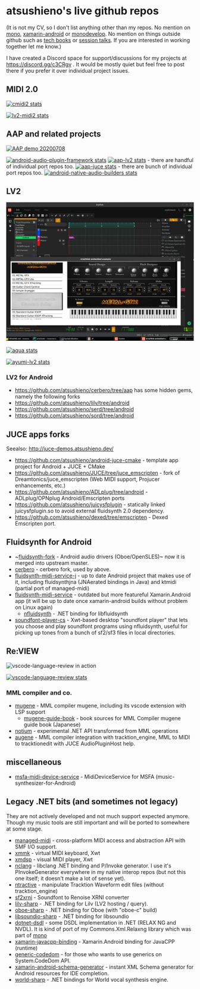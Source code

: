 # atsushieno's live github repos

(It is not my CV, so I don't list anything other than my repos. No mention on [mono](https://github.com/mono/mono), [xamarin-android](https://github.com/xamarin/xamarin-android) or [monodevelop](https://github.com/mono/monodevelop). No mention on things outside github such as [tech books](https://xamaritans.booth.pm/) or [session talks](https://speakerdeck.com/atsushieno). If you are interested in working together let me know.)

I have created a Discord space for support/discussions for my projects at https://discord.gg/c3CRgv . It would be mostly quiet but feel free to post there if you prefer it over individual project issues.

## MIDI 2.0

[![cmidi2 stats](https://github-readme-stats.vercel.app/api/pin/?username=atsushieno&repo=cmidi2)](https://github.com/atsushieno/cmidi2)

[![lv2-midi2 stats](https://github-readme-stats.vercel.app/api/pin/?username=atsushieno&repo=lv2-midi2)](https://github.com/atsushieno/lv2-midi2)

## AAP and related projects

[![AAP demo 20200708](http://img.youtube.com/vi/gKCpHvYzupU/0.jpg)](http://www.youtube.com/watch?v=gKCpHvYzupU "AAP demo 20200708")

[![android-audio-plugin-framework stats](https://github-readme-stats.vercel.app/api/pin/?username=atsushieno&repo=android-audio-plugin-framework)](https://github.com/atsushieno/android-audio-plugin-framework)
[![aap-lv2 stats](https://github-readme-stats.vercel.app/api/pin/?username=atsushieno&repo=aap-lv2)](https://github.com/atsushieno/aap-lv2) - there are handful of individual port repos too.
[![aap-juce stats](https://github-readme-stats.vercel.app/api/pin/?username=atsushieno&repo=aap-juce)](https://github.com/atsushieno/aap-juce) - there are bunch of individual port repos too.
[![android-native-audio-builders stats](https://github-readme-stats.vercel.app/api/pin/?username=atsushieno&repo=android-native-audio-builders)](https://github.com/atsushieno/android-native-audio-builders)

## LV2

![aqua sshot](https://raw.githubusercontent.com/atsushieno/aqua/main/aqua-lv2ui-in-action.png)

[![aqua stats](https://github-readme-stats.vercel.app/api/pin/?username=atsushieno&repo=aqua)](https://github.com/atsushieno/aqua)

[![ayumi-lv2 stats](https://github-readme-stats.vercel.app/api/pin/?username=atsushieno&repo=ayumi-lv2)](https://github.com/atsushieno/ayumi-lv2)

### LV2 for Android

- https://github.com/atsushieno/cerbero/tree/aap has some hidden gems, namely the following forks
- https://github.com/atsushieno/lilv/tree/android
- https://github.com/atsushieno/serd/tree/android
- https://github.com/atsushieno/sord/tree/android

## JUCE apps forks

Seealso: http://juce-demos.atsushieno.dev/

- https://github.com/atsushieno/android-juce-cmake - template app project for Android + JUCE + CMake
- https://github.com/atsushieno/JUCE/tree/juce_emscripten - fork of Dreamtonics/juce_emscripten (Web MIDI support, Projucer enhancements, etc.)
- https://github.com/atsushieno/ADLplug/tree/android - ADLplug/OPNplug Android/Emscripten ports
- https://github.com/atsushieno/juicysfplugin - statically linked juicysfplugin.so to avoid external fluidsynth 2.0 dependency.
- https://github.com/atsushieno/dexed/tree/emscripten - Dexed Emscripten port.

## Fluidsynth for Android

- ~[fluidsynth-fork](https://github.com/atsushieno/fluidsynth-fork) - Android audio drivers (Oboe/OpenSLES)~ now it is merged into upstream master.
- [cerbero](https://github.com/atsushieno/cerbero) - cerbero fork, used by above.
- [fluidsynth-midi-service-j](https://github.com/atsushieno/fluidsynth-midi-service-j) - up to date Android project that makes use of it, including fluidsynthjna (JNAerated bindings in Java) and ktmidi (partial port of managed-midi)
- [fluidsynth-midi-service](https://github.com/atsushieno/fluidsynth-midi-service) - outdated but more featureful Xamarin.Android app (it will be up to date once xamarin-android builds without problem on Linux again)
  - [nfluidsynth](https://github.com/atsushieno/nfluidsynth) - .NET binding for libfluidsynth
- [soundfont-player-cs](https://github.com/atsushieno/soundfont-player-cs) - Xwt-based desktop "soundfont player" that lets you choose and play soundfont programs using nfluidsynth, useful for picking up tones from a bunch of sf2/sf3 files in local directories.

## Re:VIEW

![vscode-language-review in action](https://raw.githubusercontent.com/atsushieno/vscode-language-review/master/docs/images/sshot-preview.png)

[![vscode-language-review stats](https://github-readme-stats.vercel.app/api/pin/?username=atsushieno&repo=vscode-language-review)](https://github.com/atsushieno/vscode-language-review)

### MML compiler and co.

- [mugene](https://github.com/atsushieno/mugene) - MML compiler mugene, including its vscode extension with LSP support
  - [mugene-guide-book](https://github.com/atsushieno/mugene-guide-book) - book sources for MML Compiler mugene guide book (Japanese)
- [notium](https://github.com/atsushieno/notium) - experimental .NET API transformed from MML operations
- [augene](https://github.com/atsushieno/augene) - MML compiler integration with tracktion_engine, MML to MIDI to tracktionedit with JUCE AudioPluginHost help.

## miscellaneous

- [msfa-midi-device-service](https://github.com/atsushieno/msfa-midi-device-service) - MidiDeviceService for MSFA (music-synthesizer-for-Android)

## Legacy .NET bits (and sometimes not legacy)

They are not actively developed and not much support expected anymore. Though my music tools are still important and will be ported to somewhere at some stage.

- [managed-midi](https://github.com/atsushieno/managed-midi) - cross-platform MIDI access and abstraction API with SMF I/O support.
- [xmmk](https://github.com/atsushieno/xmmk) - virtual MIDI keyboard, Xwt
- [xmdsp](https://github.com/atsushieno/xmdsp) - visual MIDI player, Xwt
- [nclang](https://github.com/atsushieno/nclang) - libclang .NET binding and P/Invoke generator. I use it's PInvokeGenerator everywhere in my native interop repos (but not this one itself; it doesn't make a lot of sense yet).
- [ntractive](https://github.com/atsushieno/ntracktive) - manipulate Tracktion Waveform edit files (without tracktion_engine)
- [sf2xrni](https://github.com/atsushieno/sf2xrni) - Soundfont to Renoise XRNI converter
- [lilv-sharp](https://github.com/atsushieno/lilv-sharp) - .NET binding for Lilv (LV2 hosting / query).
- [oboe-sharp](https://github.com/atsushieno/oboe-sharp) - .NET binding for Oboe (with "oboe-c" build)
- [libsoundio-sharp](https://github.com/atsushieno/libsoundio-sharp) - .NET binding for libsoundio
- [dotnet-dsdl](https://github.com/atsushieno/dotnet-dsdl) - some DSDL implementation in .NET (RELAX NG and NVDL). It is kind of port of my Commons.Xml.Relaxng library which was part of [mono](https://github.com/mono/mono)
- [xamarin-javacpp-binding](https://github.com/atsushieno/xamarin-javacpp-binding) - Xamarin.Android binding for JavaCPP (runtime)
- [generic-codedom](https://github.com/atsushieno/generic-codedom) - for those who wants to use generics on System.CodeDom API.
- [xamarin-android-schema-generator](https://github.com/atsushieno/xamarin-android-shema-generator) - instant XML Schema generator for Android resources for IDE completion.
- [world-sharp](https://github.com/atsushieno/world-sharp) - .NET bindings for World vocal synthesis engine.
